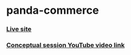 # panda-commerce

### [Live site](https://rokydas.github.io/panda-commerce-conceptual/)
### [Conceptual session YouTube video link](https://youtu.be/13LdQYC1ABI)
